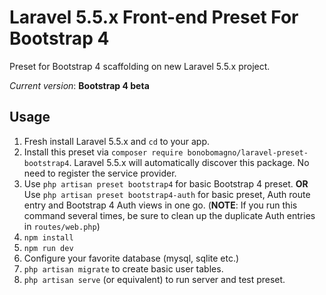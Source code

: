 # Laravel 5.5.x Front-end Preset For Bootstrap 4

Preset for Bootstrap 4 scaffolding on new Laravel 5.5.x project.

*Current version*: **Bootstrap 4 beta**

## Usage
1. Fresh install Laravel 5.5.x and `cd` to your app.
2. Install this preset via `composer require bonobomagno/laravel-preset-bootstrap4`. Laravel 5.5.x will automatically discover this package. No need to register the service provider.
3. Use `php artisan preset bootstrap4` for basic Bootstrap 4 preset. **OR** Use `php artisan preset bootstrap4-auth` for basic preset, Auth route entry and Bootstrap 4 Auth views in one go. (**NOTE**: If you run this command several times, be sure to clean up the duplicate Auth entries in `routes/web.php`)
4. `npm install`
5. `npm run dev`
6. Configure your favorite database (mysql, sqlite etc.)
7. `php artisan migrate` to create basic user tables.
8. `php artisan serve` (or equivalent) to run server and test preset.